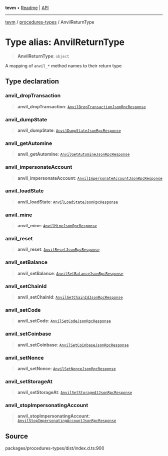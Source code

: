 **tevm** • [Readme](../../README.md) \| [API](../../modules.md)

***

[tevm](../../README.md) / [procedures-types](../README.md) / AnvilReturnType

# Type alias: AnvilReturnType

> **AnvilReturnType**: `object`

A mapping of `anvil_*` method names to their return type

## Type declaration

### anvil\_dropTransaction

> **anvil\_dropTransaction**: [`AnvilDropTransactionJsonRpcResponse`](AnvilDropTransactionJsonRpcResponse.md)

### anvil\_dumpState

> **anvil\_dumpState**: [`AnvilDumpStateJsonRpcResponse`](AnvilDumpStateJsonRpcResponse.md)

### anvil\_getAutomine

> **anvil\_getAutomine**: [`AnvilGetAutomineJsonRpcResponse`](AnvilGetAutomineJsonRpcResponse.md)

### anvil\_impersonateAccount

> **anvil\_impersonateAccount**: [`AnvilImpersonateAccountJsonRpcResponse`](AnvilImpersonateAccountJsonRpcResponse.md)

### anvil\_loadState

> **anvil\_loadState**: [`AnvilLoadStateJsonRpcResponse`](AnvilLoadStateJsonRpcResponse.md)

### anvil\_mine

> **anvil\_mine**: [`AnvilMineJsonRpcResponse`](AnvilMineJsonRpcResponse.md)

### anvil\_reset

> **anvil\_reset**: [`AnvilResetJsonRpcResponse`](AnvilResetJsonRpcResponse.md)

### anvil\_setBalance

> **anvil\_setBalance**: [`AnvilSetBalanceJsonRpcResponse`](AnvilSetBalanceJsonRpcResponse.md)

### anvil\_setChainId

> **anvil\_setChainId**: [`AnvilSetChainIdJsonRpcResponse`](AnvilSetChainIdJsonRpcResponse.md)

### anvil\_setCode

> **anvil\_setCode**: [`AnvilSetCodeJsonRpcResponse`](AnvilSetCodeJsonRpcResponse.md)

### anvil\_setCoinbase

> **anvil\_setCoinbase**: [`AnvilSetCoinbaseJsonRpcResponse`](AnvilSetCoinbaseJsonRpcResponse.md)

### anvil\_setNonce

> **anvil\_setNonce**: [`AnvilSetNonceJsonRpcResponse`](AnvilSetNonceJsonRpcResponse.md)

### anvil\_setStorageAt

> **anvil\_setStorageAt**: [`AnvilSetStorageAtJsonRpcResponse`](AnvilSetStorageAtJsonRpcResponse.md)

### anvil\_stopImpersonatingAccount

> **anvil\_stopImpersonatingAccount**: [`AnvilStopImpersonatingAccountJsonRpcResponse`](AnvilStopImpersonatingAccountJsonRpcResponse.md)

## Source

packages/procedures-types/dist/index.d.ts:900
